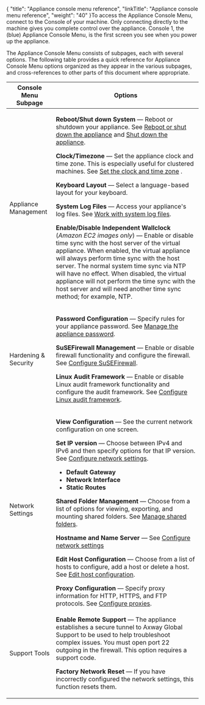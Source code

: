 {
    "title": "Appliance console menu reference",
    "linkTitle": "Appliance console menu reference",
    "weight": "40"
}<span id="_Ref331672216"></span><span id="_Toc331683657"></span>To access the Appliance Console Menu, connect to the Console of your machine. Only connecting directly to the machine gives you complete control over the appliance. Console 1, the (blue) Appliance Console Menu, is the first screen you see when you power up the appliance.

The Appliance Console Menu consists of subpages, each with several options. The following table provides a quick reference for Appliance Console Menu options organized as they appear in the various subpages, and cross-references to other parts of this document where appropriate.

<table>
   <thead>
      <tr>
<th class="HeadE-Column1-Header1">Console Menu Subpage         </th>
<th class="HeadD-Column1-Header1">Options         </th>
      </tr>
   </thead>
   <tbody>
      <tr>
         <td><p>Appliance Management</p>         </td>
         <td><p><strong>Reboot/Shut down System</strong> — Reboot or shutdown your appliance. See <a href="../appliancestartup_reboot_shutdown#_Toc331683654">Reboot or shut down the appliance</a> and <a href="../appliancestartup_reboot_shutdown#_Toc331683656">Shut down the appliance</a>.</p>
<p><strong>Clock/Timezone</strong> — Set the appliance clock and time zone. This is especially useful for clustered machines. See <a href="../manage_your_system#_Toc331683661">Set the clock and time zone</a> .</p>
<p><strong>Keyboard Layout</strong> — Select a language-based layout for your keyboard.</p>
<p><strong>System Log Files</strong> — Access your appliance's log files. See <a href="../manage_your_system#Work">Work with system log files</a>.</p>
<p><strong>Enable/Disable Independent Wallclock</strong> (<em>Amazon EC2 images only</em>) — Enable or disable time sync with the host server of the virtual appliance. When enabled, the virtual appliance will always perform time sync with the host server. The normal system time sync via NTP will have no effect. When disabled, the virtual appliance will not perform the time sync with the host server and will need another time sync method; for example, NTP.</p>         </td>
      </tr>
      <tr>
         <td><p>Hardening &amp; Security</p>         </td>
         <td><p><strong>Password Configuration</strong> — Specify rules for your appliance password. See <a href="../work_app_psswds#_Toc331683665">Manage the appliance password</a>.</p>
<p><strong>SuSEFirewall Management</strong> — Enable or disable firewall functionality and configure the firewall. See <a href="../config_network_access#_Toc331683662">Configure SuSEFirewall</a>.</p>
<p><strong>Linux Audit Framework</strong> — Enable or disable Linux audit framework functionality and configure the audit framework. See <a href="../configure_linux_audit">Configure Linux audit framework</a>.</p>         </td>
      </tr>
      <tr>
         <td><p>Network Settings</p>         </td>
         <td><p><strong>View Configuration</strong> — See the current network configuration on one screen.</p>
<p><strong>Set IP version</strong> — Choose between IPv4 and IPv6 and then specify options for that IP version. See <a href="../app_network_config#_Toc331683659">Configure network settings</a>.</p>
<ul>
<li><strong>Default Gateway</strong></li>
<li><strong>Network Interface</strong></li>
<li><strong>Static Routes</strong></li>
</ul>
<p><strong>Shared Folder Management</strong> — Choose from a list of options for viewing, exporting, and mounting shared folders. See <a href="../app_network_config/sharedfoldermanagement">Manage shared folders</a>.</p>
<p><strong>Hostname and Name Server</strong> — See <a href="../app_network_config#_Toc331683660">Configure network settings</a></p>
<p><strong>Edit Host Configuration</strong> — Choose from a list of hosts to configure, add a host or delete a host. See <a href="../app_network_config#Edit">Edit host configuration</a>.</p>
<strong>Proxy Configuration</strong> — Specify proxy information for HTTP, HTTPS, and FTP protocols. See <a href="../app_network_config#Configur">Configure proxies</a>.         </td>
      </tr>
      <tr>
         <td><p>Support Tools</p>         </td>
         <td><p><strong>Enable Remote Support</strong> — The appliance establishes a secure tunnel to Axway Global Support to be used to help troubleshoot complex issues. You must open port 22 outgoing in the firewall. This option requires a support code.</p>
<p><strong>Factory Network Reset</strong> — If you have incorrectly configured the network settings, this function resets them.</p>         </td>
      </tr>
   </tbody>
</table>
